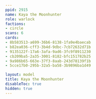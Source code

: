 ```yaml
---
ppid: 2915
name: Kaya the Moonhunter
role: warlock
factions:
- circle
scans: 6
cards:
- 8b583513-a699-36b6-8138-1fa9e4baecab
- b82ea036-cff3-3b4d-9dbc-7cb72632d71b
- 9135122f-17a6-3afa-9ad6-3fc9f8911230
- cb209ba5-2a35-3001-8182-bfc151782b25
- 9a986b65-663e-37f3-8aab-243d78139f1b
- 5cce17b0-295b-32a5-ba58-3b9896ba1d49

layout: model
title: Kaya the Moonhunter
disableToc: true
hidden: true
---
```

